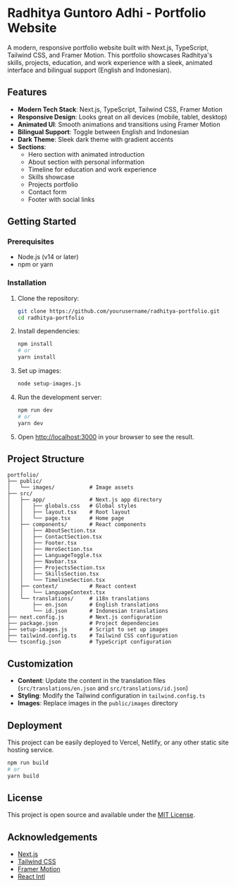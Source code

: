 # Radhitya Guntoro Adhi - Portfolio Website

A modern, responsive portfolio website built with Next.js, TypeScript, Tailwind CSS, and Framer Motion. This portfolio showcases Radhitya's skills, projects, education, and work experience with a sleek, animated interface and bilingual support (English and Indonesian).

## Features

- **Modern Tech Stack**: Next.js, TypeScript, Tailwind CSS, Framer Motion
- **Responsive Design**: Looks great on all devices (mobile, tablet, desktop)
- **Animated UI**: Smooth animations and transitions using Framer Motion
- **Bilingual Support**: Toggle between English and Indonesian
- **Dark Theme**: Sleek dark theme with gradient accents
- **Sections**:
  - Hero section with animated introduction
  - About section with personal information
  - Timeline for education and work experience
  - Skills showcase
  - Projects portfolio
  - Contact form
  - Footer with social links

## Getting Started

### Prerequisites

- Node.js (v14 or later)
- npm or yarn

### Installation

1. Clone the repository:
   ```bash
   git clone https://github.com/yourusername/radhitya-portfolio.git
   cd radhitya-portfolio
   ```

2. Install dependencies:
   ```bash
   npm install
   # or
   yarn install
   ```

3. Set up images:
   ```bash
   node setup-images.js
   ```

4. Run the development server:
   ```bash
   npm run dev
   # or
   yarn dev
   ```

5. Open [http://localhost:3000](http://localhost:3000) in your browser to see the result.

## Project Structure

```
portfolio/
├── public/
│   └── images/           # Image assets
├── src/
│   ├── app/              # Next.js app directory
│   │   ├── globals.css   # Global styles
│   │   ├── layout.tsx    # Root layout
│   │   └── page.tsx      # Home page
│   ├── components/       # React components
│   │   ├── AboutSection.tsx
│   │   ├── ContactSection.tsx
│   │   ├── Footer.tsx
│   │   ├── HeroSection.tsx
│   │   ├── LanguageToggle.tsx
│   │   ├── Navbar.tsx
│   │   ├── ProjectsSection.tsx
│   │   ├── SkillsSection.tsx
│   │   └── TimelineSection.tsx
│   ├── context/          # React context
│   │   └── LanguageContext.tsx
│   └── translations/     # i18n translations
│       ├── en.json       # English translations
│       └── id.json       # Indonesian translations
├── next.config.js        # Next.js configuration
├── package.json          # Project dependencies
├── setup-images.js       # Script to set up images
├── tailwind.config.ts    # Tailwind CSS configuration
└── tsconfig.json         # TypeScript configuration
```

## Customization

- **Content**: Update the content in the translation files (`src/translations/en.json` and `src/translations/id.json`)
- **Styling**: Modify the Tailwind configuration in `tailwind.config.ts`
- **Images**: Replace images in the `public/images` directory

## Deployment

This project can be easily deployed to Vercel, Netlify, or any other static site hosting service.

```bash
npm run build
# or
yarn build
```

## License

This project is open source and available under the [MIT License](LICENSE).

## Acknowledgements

- [Next.js](https://nextjs.org/)
- [Tailwind CSS](https://tailwindcss.com/)
- [Framer Motion](https://www.framer.com/motion/)
- [React Intl](https://formatjs.io/docs/react-intl/)

